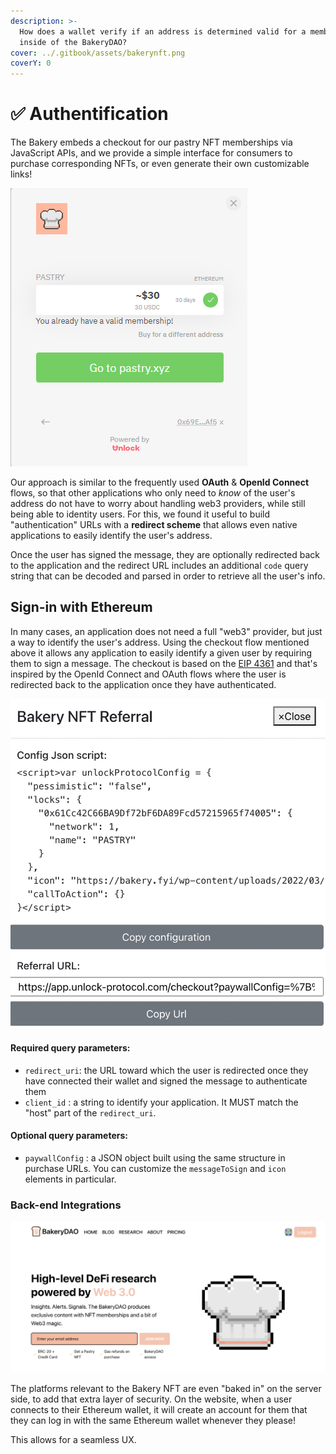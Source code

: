 ```yaml
---
description: >-
  How does a wallet verify if an address is determined valid for a membership
  inside of the BakeryDAO?
cover: ../.gitbook/assets/bakerynft.png
coverY: 0
---
```


# ✅ Authentification

The Bakery embeds a checkout for our pastry NFT memberships via JavaScript APIs, and we provide a simple interface for consumers to purchase corresponding NFTs, or even generate their own customizable links!

![](<../.gitbook/assets/image (7).png>)

Our approach is similar to the frequently used **OAuth** & **OpenId Connect** flows, so that other applications who only need to _know_ of the user's address do not have to worry about handling web3 providers, while still being able to identity users. For this, we found it useful to build "authentication" URLs with a **redirect scheme** that allows even native applications to easily identify the user's address.

Once the user has signed the message, they are optionally redirected back to the application and the redirect URL includes an additional `code` query string that can be decoded and parsed in order to retrieve all the user's info.

## Sign-in with Ethereum

In many cases, an application does not need a full "web3" provider, but just a way to identify the user's address. Using the checkout flow mentioned above it allows any application to easily identify a given user by requiring them to sign a message. The checkout is based on the [EIP 4361](https://eips.ethereum.org/EIPS/eip-4361) and that's inspired by the OpenId Connect and OAuth flows where the user is redirected back to the application once they have authenticated.

![](../.gitbook/assets/DAFCEBAF-38FB-40C4-9AEE-B20DCF443ACB.jpeg)

#### Required query parameters:

* `redirect_uri`: the URL toward which the user is redirected once they have connected their wallet and signed the message to authenticate them
* `client_id` : a string to identify your application. It MUST match the "host" part of the `redirect_uri`.

#### Optional query parameters:

* `paywallConfig` : a JSON object built using the same structure in purchase URLs. You can customize the `messageToSign` and `icon` elements in particular.

### Back-end Integrations

![](../.gitbook/assets/EBB27864-04B7-4DD3-87AC-BDEB17712FEE.jpeg)

The platforms relevant to the Bakery NFT are even "baked in" on the server side, to add that extra layer of security. On the website, when a user connects to their Ethereum wallet, it will create an account for them that they can log in with the same Ethereum wallet whenever they please!

This allows for a seamless UX.
